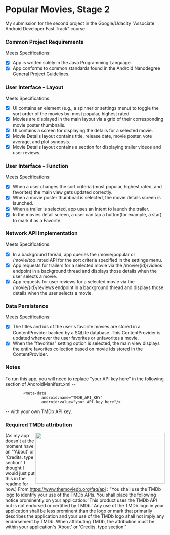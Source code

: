 # Popular Movies, Stage 2
My submission for the second project in the Google/Udacity "Associate Android Developer Fast Track" course.

### Common Project Requirements
Meets Specifications:

* [x] App is written solely in the Java Programming Language.
* [x] App conforms to common standards found in the Android Nanodegree General Project Guidelines.

### User Interface - Layout
Meets Specifications:

* [x] UI contains an element (e.g., a spinner or settings menu) to toggle the sort order of the movies by: most popular, highest rated.
* [x] Movies are displayed in the main layout via a grid of their corresponding movie poster thumbnails.
* [x] UI contains a screen for displaying the details for a selected movie.
* [x] Movie Details layout contains title, release date, movie poster, vote average, and plot synopsis.
* [x] Movie Details layout contains a section for displaying trailer videos and user reviews.

### User Interface - Function
Meets Specifications:

* [x] When a user changes the sort criteria (most popular, highest rated, and favorites) the main view gets updated correctly.
* [x] When a movie poster thumbnail is selected, the movie details screen is launched.
* [x] When a trailer is selected, app uses an Intent to launch the trailer.
* [x] In the movies detail screen, a user can tap a button(for example, a star) to mark it as a Favorite.

### Network API Implementation
Meets Specifications:

* [x] In a background thread, app queries the /movie/popular or /movie/top_rated API for the sort criteria specified in the settings menu.
* [x] App requests for trailers for a selected movie via the /movie/{id}/videos endpoint in a background thread and displays those details when the user selects a movie.
* [x] App requests for user reviews for a selected movie via the /movie/{id}/reviews endpoint in a background thread and displays those details when the user selects a movie.

### Data Persistence
Meets Specifications:

* [x] The titles and ids of the user's favorite movies are stored in a ContentProvider backed by a SQLite database. This ContentProvider is updated whenever the user favorites or unfavorites a movie.
* [x] When the "favorites" setting option is selected, the main view displays the entire favorites collection based on movie ids stored in the ContentProvider.

### Notes
To run this app, you will need to replace "your API key here" in the following section of AndroidManifest.xml --
```
        <meta-data
                android:name="TMDB_API_KEY"
                android:value="your API key here"/>
```
-- with your own TMDb API key.

### Required TMDb attribution

<img src="https://www.themoviedb.org/assets/9b3f9c24d9fd5f297ae433eb33d93514/images/v4/logos/408x161-powered-by-rectangle-green.png" width="408px" height="161px" align="right">(As my app doesn't at the moment have an "'About' or 'Credits. type section" I thought I would just put this in the readme for now.) From https://www.themoviedb.org/faq/api : "You shall use the TMDb logo to identify your use of the TMDb APIs. You shall place the following notice prominently on your application: 'This product uses the TMDb API but is not endorsed or certified by TMDb.' Any use of the TMDb logo in your application shall be less prominent than the logo or mark that primarily describes the application and your use of the TMDb logo shall not imply any endorsement by TMDb. When attributing TMDb, the attribution must be within your application's 'About' or 'Credits. type section."
